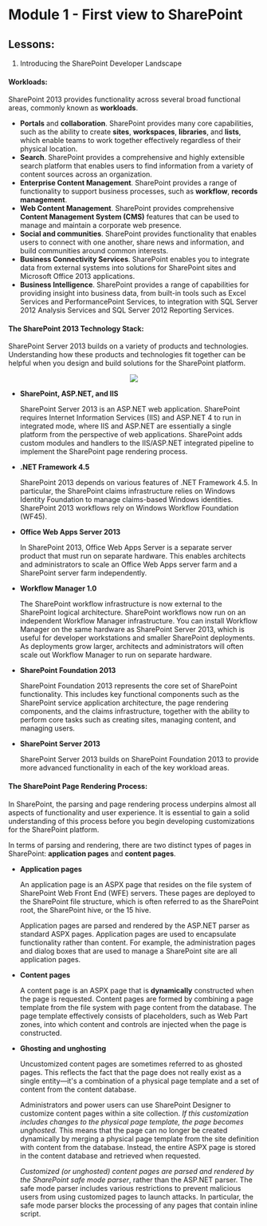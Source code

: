 # Module 1 - First view to SharePoint
## **Lessons**:
1. Introducing the SharePoint Developer Landscape
   
#### **Workloads**:

SharePoint 2013 provides functionality across several broad functional areas, commonly known as **workloads**.

- **Portals** and **collaboration**. SharePoint provides many core capabilities, such as the ability to create **sites**, **workspaces**, **libraries**, and **lists**, which enable teams to work together effectively regardless of their physical location. 
- **Search**. SharePoint provides a comprehensive and highly extensible search platform that enables users to find information from a variety of content sources across an organization. 
- **Enterprise Content Management**. SharePoint provides a range of functionality to support business processes, such as **workflow**, **records management**.
- **Web Content Management**. SharePoint provides comprehensive **Content Management System (CMS)** features that can be used to manage and maintain a corporate web presence. 
- **Social and communities**. SharePoint provides functionality that enables users to connect with one another, share news and information, and build communities around common interests.
- **Business Connectivity Services**. SharePoint enables you to integrate data from external systems into solutions for SharePoint sites and Microsoft Office 2013 applications. 
- **Business Intelligence**. SharePoint provides a range of capabilities for providing insight into business data, from built-in tools such as Excel Services and PerformancePoint Services, to integration with SQL Server 2012 Analysis Services and SQL Server 2012 Reporting Services.

#### **The SharePoint 2013 Technology Stack**:
SharePoint Server 2013 builds on a variety of products and technologies. Understanding how these products and technologies fit together can be helpful when you design and build solutions for the SharePoint platform.

<p align="center">
  <img src="https://user-images.githubusercontent.com/66135471/215442902-c3bf2c89-0ece-4647-acdf-f09accf5b427.png">
</p>

- **SharePoint, ASP.NET, and IIS** 
     
     SharePoint Server 2013 is an ASP.NET web application. SharePoint requires Internet Information Services (IIS) and ASP.NET 4 to run in integrated mode, where IIS and ASP.NET are essentially a single platform from the perspective of web applications. SharePoint adds custom modules and handlers to the IIS/ASP.NET integrated pipeline to implement the SharePoint page rendering process.

- **.NET Framework 4.5**
     
     SharePoint 2013 depends on various features of .NET Framework 4.5. In particular, the SharePoint claims infrastructure relies on Windows Identity Foundation to manage claims-based Windows identities. SharePoint 2013 workflows rely on Windows Workflow Foundation (WF45). 

- **Office Web Apps Server 2013**

     In SharePoint 2013, Office Web Apps Server is a separate server product that must run on separate hardware. This enables architects and administrators to scale an Office Web Apps server farm and a SharePoint server farm independently.

- **Workflow Manager 1.0**
     
     The SharePoint workflow infrastructure is now external to the SharePoint logical architecture. SharePoint workflows now run on an independent Workflow Manager infrastructure. You can install Workflow Manager on the same hardware as SharePoint Server 2013, which is useful for developer workstations and smaller SharePoint deployments. As deployments grow larger, architects and administrators will often scale out Workflow Manager to run on separate hardware.

- **SharePoint Foundation 2013**
     
     SharePoint Foundation 2013 represents the core set of SharePoint functionality. This includes key functional components such as the SharePoint service application architecture, the page rendering components, and the claims infrastructure, together with the ability to perform core tasks such as creating sites, managing content, and managing users.

-  **SharePoint Server 2013**
     
     SharePoint Server 2013 builds on SharePoint Foundation 2013 to provide more advanced functionality in each of the key workload areas.

#### **The SharePoint Page Rendering Process**:

In SharePoint, the parsing and page rendering process underpins almost all aspects of functionality and user experience. It is essential to gain a solid understanding of this process before you begin developing customizations for the SharePoint platform.

In terms of parsing and rendering, there are two distinct types of pages in SharePoint: **application pages** and **content pages**.

- **Application pages**
    
     An application page is an ASPX page that resides on the file system of SharePoint Web Front End (WFE) servers. These pages are deployed to the SharePoint file structure, which is often referred to as the SharePoint root, the SharePoint hive, or the 15 hive.
     
     Application pages are parsed and rendered by the ASP.NET parser as standard ASPX pages. Application pages are used to encapsulate functionality rather than content. For example, the administration pages and dialog boxes that are used to manage a SharePoint site are all application pages. 

- **Content pages**
     
     A content page is an ASPX page that is **dynamically** constructed when the page is requested. Content pages are formed by combining a page template from the file system with page content from the database. The page template effectively consists of placeholders, such as Web Part zones, into which content and controls are injected when the page is constructed. 

- **Ghosting and unghosting**

     Uncustomized content pages are sometimes referred to as ghosted pages. This reflects the fact that the page does not really exist as a single entity—it's a combination of a physical page template and a set of content from the content database.

     Administrators and power users can use SharePoint Designer to customize content pages within a site collection. *If this customization includes changes to the physical page template, the page becomes unghosted.* This means that the page can no longer be created dynamically by merging a physical page template from the site definition with content from the database. Instead, the entire ASPX page is stored in the content database and retrieved when requested.

     *Customized (or unghosted) content pages are parsed and rendered by the SharePoint safe mode parser*, rather than the ASP.NET parser. The safe mode parser includes various restrictions to prevent malicious users from using customized pages to launch attacks. In particular, the safe mode parser blocks the processing of any pages that contain inline script.
